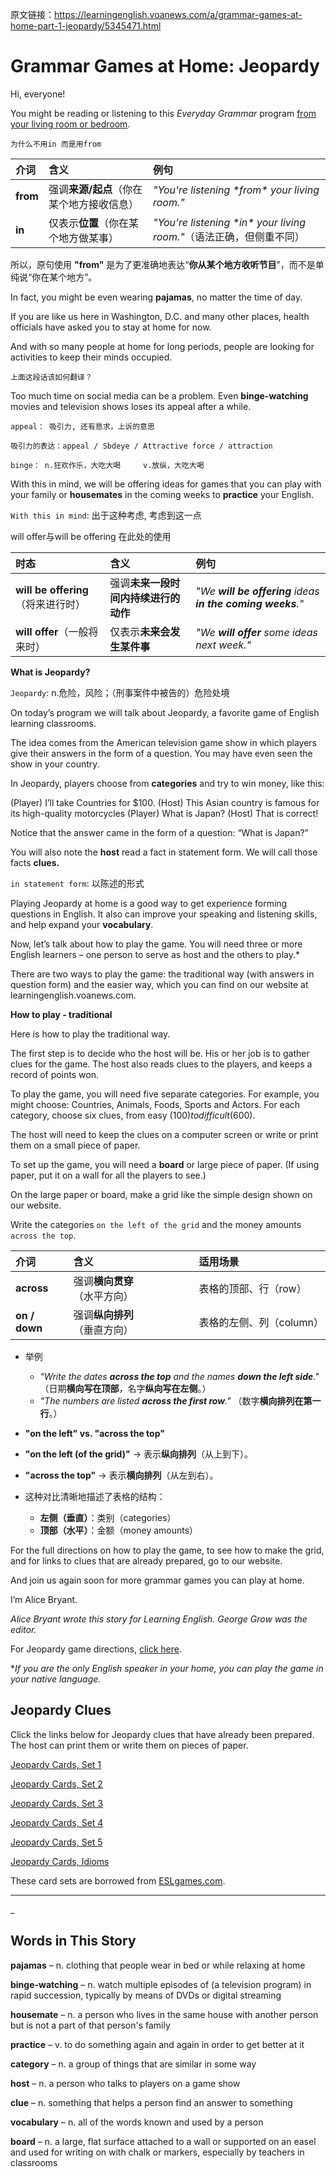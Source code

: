 原文链接：https://learningenglish.voanews.com/a/grammar-games-at-home-part-1-jeopardy/5345471.html

# Grammar Games at Home: Jeopardy

Hi, everyone!

You might be reading or listening to this *Everyday Grammar* program <u>from your living room or bedroom</u>. 

`为什么不用in 而是用from`

| 介词     | 含义                                      | 例句                                                         |
| :------- | :---------------------------------------- | :----------------------------------------------------------- |
| **from** | 强调**来源/起点**（你在某个地方接收信息） | *"You're listening \*from\* your living room."*              |
| **in**   | 仅表示**位置**（你在某个地方做某事）      | *"You're listening \*in\* your living room."*（语法正确，但侧重不同） |

所以，原句使用 **"from"** 是为了更准确地表达“**你从某个地方收听节目**”，而不是单纯说“你在某个地方”。

In fact, you might be even wearing **pajamas**, no matter the time of day.

If you are like us here in Washington, D.C. and many other places, health officials have asked you to stay at home for now.

And with so many people at home for long periods, people are looking for activities to keep their minds occupied. 

`上面这段话该如何翻译？`

Too much time on social media can be a problem. Even **binge-watching** movies and television shows loses its appeal after a while.

`appeal： 吸引力, 还有恳求，上诉的意思`

`吸引力的表达：appeal / Sbdeye / Attractive force / attraction`

`binge： n.狂欢作乐，大吃大喝     v.放纵，大吃大喝`

With this in mind, we will be offering ideas for games that you can play with your family or **housemates** in the coming weeks to **practice** your English.

`With this in mind`: 出于这种考虑, 考虑到这一点

will offer与will be offering 在此处的使用

| 时态                               | 含义                                 | 例句                                                       |
| :--------------------------------- | :----------------------------------- | :--------------------------------------------------------- |
| **will be offering**（将来进行时） | 强调**未来一段时间内持续进行的动作** | *"We **will be offering** ideas **in the coming weeks**."* |
| **will offer**（一般将来时）       | 仅表示**未来会发生某件事**           | *"We **will offer** some ideas next week."*                |

**What is Jeopardy?**

`Jeopardy`: n.危险，风险；（刑事案件中被告的）危险处境

On today’s program we will talk about Jeopardy, a favorite game of English learning classrooms.

The idea comes from the American television game show in which players give their answers in the form of a question. You may have even seen the show in your country.

In Jeopardy, players choose from **categories** and try to win money, like this:

(Player) I’ll take Countries for $100.
(Host) This Asian country is famous for its high-quality motorcycles
(Player) What is Japan?
(Host) That is correct!

Notice that the answer came in the form of a question: “What is Japan?”

You will also note the **host** read a fact in statement form. We will call those facts **clues.**

`in statement form`: 以陈述的形式

Playing Jeopardy at home is a good way to get experience forming questions in English. It also can improve your speaking and listening skills, and help expand your **vocabulary**.

Now, let’s talk about how to play the game. You will need three or more English learners – one person to serve as host and the others to play.*

There are two ways to play the game: the traditional way (with answers in question form) and the easier way, which you can find on our website at learningenglish.voanews.com.

**How to play - traditional**

Here is how to play the traditional way.

The first step is to decide who the host will be. His or her job is to gather clues for the game. The host also reads clues to the players, and keeps a record of points won.

To play the game, you will need five separate categories. For example, you might choose: Countries, Animals, Foods, Sports and Actors. For each category, choose six clues, from easy ($100) to difficult ($600).

The host will need to keep the clues on a computer screen or write or print them on a small piece of paper.

To set up the game, you will need a **board** or large piece of paper. (If using paper, put it on a wall for all the players to see.) 

On the large paper or board, make a grid like the simple design shown on our website.

Write the categories `on the left of the grid` and the money amounts `across the top`.

| 介词          | 含义                         | 适用场景                 |
| :------------ | :--------------------------- | :----------------------- |
| **across**    | 强调**横向贯穿**（水平方向） | 表格的顶部、行（row）    |
| **on / down** | 强调**纵向排列**（垂直方向） | 表格的左侧、列（column） |

- 举例

  - *"Write the dates **across the top** and the names **down the left side**."*
    （日期**横向写在顶部**，名字**纵向写在左侧**。）
  - *"The numbers are listed **across the first row**."*
    （数字**横向排列在第一行**。）

-  **"on the left" vs. "across the top"**

  - **"on the left (of the grid)"** → 表示**纵向排列**（从上到下）。

  - **"across the top"** → 表示**横向排列**（从左到右）。

  - 这种对比清晰地描述了表格的结构：
    - **左侧（垂直）**：类别（categories）
    - **顶部（水平）**：金额（money amounts）

For the full directions on how to play the game, to see how to make the grid, and for links to clues that are already prepared, go to our website.

And join us again soon for more grammar games you can play at home.

I’m Alice Bryant.



*Alice Bryant wrote this story for Learning English. George Grow was the editor.*

For Jeopardy game directions, [click here](https://learningenglish.voanews.com/a/5346623.html).

**If you are the only English speaker in your home, you can play the game in your native language.*

## Jeopardy Clues

Click the links below for Jeopardy clues that have already been prepared. The host can print them or write them on pieces of paper.

[Jeopardy Cards, Set 1](https://eslgames.com/wp-content/uploads/2013/02/Jeopardy-Questions-Set-1.pdf)

[Jeopardy Cards, Set 2](https://eslgames.com/wp-content/uploads/2013/02/JeopardyQuestionsSet2.pdf)

[Jeopardy Cards, Set 3](https://eslgames.com/wp-content/uploads/2013/02/Jeopardy-Questions-Set-3.pdf)

[Jeopardy Cards, Set 4](https://eslgames.com/wp-content/uploads/2013/02/JeopardyQuestionsSet4.pdf)

[Jeopardy Cards, Set 5](https://eslgames.com/wp-content/uploads/2013/02/Jeopardy-Questions-Set-5.pdf)

[Jeopardy Cards, Idioms](https://eslgames.com/wp-content/uploads/2013/02/Jeopardy-idioms.pdf)

These card sets are borrowed from [ESLgames.com](https://eslgames.com/).

_____________________________________________________________

_

## Words in This Story



**pajamas** – n. clothing that people wear in bed or while relaxing at home

**binge-watching** – n. watch multiple episodes of (a television program) in rapid succession, typically by means of DVDs or digital streaming

**housemate** – n. a person who lives in the same house with another person but is not a part of that person's family

**practice** – v. to do something again and again in order to get better at it

**category** – n. a group of things that are similar in some way

**host** – n. a person who talks to players on a game show

**clue** – n. something that helps a person find an answer to something

**vocabulary** – n. all of the words known and used by a person

**board** – n. a large, flat surface attached to a wall or supported on an easel and used for writing on with chalk or markers, especially by teachers in classrooms
